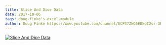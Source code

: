 ```yaml
---
title: Slice And Dice Data
date: 2017-10-06
tags: doug-finke's-excel-module
author: Doug Finke https://www.youtube.com/channel/UCP47ZkO5EDkoI2sr-3P4ShQ
---
```


[![Slice And Dice Data](https://i4.ytimg.com/vi/kzllxvqr3TY/hqdefault.jpg "Slice And Dice Data")](https://www.youtube.com/watch?v=kzllxvqr3TY)


